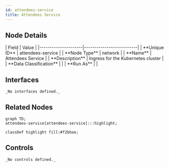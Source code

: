 ```yaml
---
id: attendees-service
title: Attendees Service
---
```


## Node Details
<div className="table-container">
| Field               | Value                    |
|---------------------|--------------------------|
| **Unique ID**       | attendees-service                   |
| **Node Type**       | network             |
| **Name**            | Attendees Service                 |
| **Description**     | Ingress for the Kubernetes cluster          |
| **Data Classification** |  |
| **Run As**          |                 |
</div>

## Interfaces
    _No interfaces defined._


## Related Nodes

```mermaid
graph TD;
attendees-service[attendees-service]:::highlight;

classDef highlight fill:#f2bbae;

```


## Controls

    _No controls defined._
